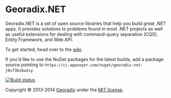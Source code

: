 Georadix.NET
============

Georadix.NET is a set of open source libraries that help you build great .NET apps. It provides solutions to problems found in most .NET projects as well as useful extensions for dealing with command-query separation (CQS), Entity Framework, and Web API.

To get started, head over to the [wiki](https://github.com/Georadix/Georadix.NET/wiki).

If you'd like to use the NuGet packages for the latest builds, add a package source pointing to `https://ci.appveyor.com/nuget/georadix-net-j8v73bsbw2sy`.

[![Build status](https://ci.appveyor.com/api/projects/status/q43e6x8af6akox4o)](https://ci.appveyor.com/project/Georadix/georadix-net)

Copyright &copy; 2013-2014 [Georadix](http://georadix.com) under the [MIT license](LICENSE).

